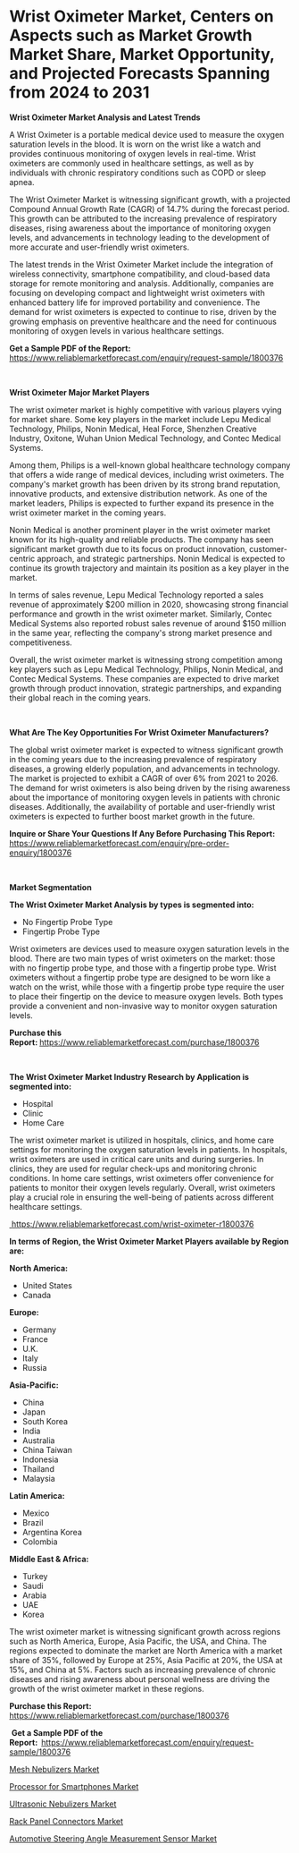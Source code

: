 <p><h1>Wrist Oximeter Market, Centers on Aspects such as Market Growth Market Share, Market Opportunity, and Projected Forecasts Spanning from 2024 to 2031</h1></p><p><strong>Wrist Oximeter Market Analysis and Latest Trends</strong></p>
<p><p>A Wrist Oximeter is a portable medical device used to measure the oxygen saturation levels in the blood. It is worn on the wrist like a watch and provides continuous monitoring of oxygen levels in real-time. Wrist oximeters are commonly used in healthcare settings, as well as by individuals with chronic respiratory conditions such as COPD or sleep apnea.</p><p>The Wrist Oximeter Market is witnessing significant growth, with a projected Compound Annual Growth Rate (CAGR) of 14.7% during the forecast period. This growth can be attributed to the increasing prevalence of respiratory diseases, rising awareness about the importance of monitoring oxygen levels, and advancements in technology leading to the development of more accurate and user-friendly wrist oximeters.</p><p>The latest trends in the Wrist Oximeter Market include the integration of wireless connectivity, smartphone compatibility, and cloud-based data storage for remote monitoring and analysis. Additionally, companies are focusing on developing compact and lightweight wrist oximeters with enhanced battery life for improved portability and convenience. The demand for wrist oximeters is expected to continue to rise, driven by the growing emphasis on preventive healthcare and the need for continuous monitoring of oxygen levels in various healthcare settings.</p></p>
<p><strong>Get a Sample PDF of the Report:&nbsp;</strong> <a href="https://www.reliablemarketforecast.com/enquiry/request-sample/1800376">https://www.reliablemarketforecast.com/enquiry/request-sample/1800376</a></p>
<p>&nbsp;</p>
<p><strong>Wrist Oximeter Major Market Players</strong></p>
<p><p>The wrist oximeter market is highly competitive with various players vying for market share. Some key players in the market include Lepu Medical Technology, Philips, Nonin Medical, Heal Force, Shenzhen Creative Industry, Oxitone, Wuhan Union Medical Technology, and Contec Medical Systems.</p><p>Among them, Philips is a well-known global healthcare technology company that offers a wide range of medical devices, including wrist oximeters. The company's market growth has been driven by its strong brand reputation, innovative products, and extensive distribution network. As one of the market leaders, Philips is expected to further expand its presence in the wrist oximeter market in the coming years.</p><p>Nonin Medical is another prominent player in the wrist oximeter market known for its high-quality and reliable products. The company has seen significant market growth due to its focus on product innovation, customer-centric approach, and strategic partnerships. Nonin Medical is expected to continue its growth trajectory and maintain its position as a key player in the market.</p><p>In terms of sales revenue, Lepu Medical Technology reported a sales revenue of approximately $200 million in 2020, showcasing strong financial performance and growth in the wrist oximeter market. Similarly, Contec Medical Systems also reported robust sales revenue of around $150 million in the same year, reflecting the company's strong market presence and competitiveness.</p><p>Overall, the wrist oximeter market is witnessing strong competition among key players such as Lepu Medical Technology, Philips, Nonin Medical, and Contec Medical Systems. These companies are expected to drive market growth through product innovation, strategic partnerships, and expanding their global reach in the coming years.</p></p>
<p>&nbsp;</p>
<p><strong>What Are The Key Opportunities For Wrist Oximeter Manufacturers?</strong></p>
<p><p>The global wrist oximeter market is expected to witness significant growth in the coming years due to the increasing prevalence of respiratory diseases, a growing elderly population, and advancements in technology. The market is projected to exhibit a CAGR of over 6% from 2021 to 2026. The demand for wrist oximeters is also being driven by the rising awareness about the importance of monitoring oxygen levels in patients with chronic diseases. Additionally, the availability of portable and user-friendly wrist oximeters is expected to further boost market growth in the future.</p></p>
<p><strong>Inquire or Share Your Questions If Any Before Purchasing This Report:</strong> <a href="https://www.reliablemarketforecast.com/enquiry/pre-order-enquiry/1800376">https://www.reliablemarketforecast.com/enquiry/pre-order-enquiry/1800376</a></p>
<p>&nbsp;</p>
<p><strong>Market Segmentation</strong></p>
<p><strong>The Wrist Oximeter Market Analysis by types is segmented into:</strong></p>
<p><ul><li>No Fingertip Probe Type</li><li>Fingertip Probe Type</li></ul></p>
<p><p>Wrist oximeters are devices used to measure oxygen saturation levels in the blood. There are two main types of wrist oximeters on the market: those with no fingertip probe type, and those with a fingertip probe type. Wrist oximeters without a fingertip probe type are designed to be worn like a watch on the wrist, while those with a fingertip probe type require the user to place their fingertip on the device to measure oxygen levels. Both types provide a convenient and non-invasive way to monitor oxygen saturation levels.</p></p>
<p><strong>Purchase this Report:&nbsp;</strong><a href="https://www.reliablemarketforecast.com/purchase/1800376">https://www.reliablemarketforecast.com/purchase/1800376</a></p>
<p>&nbsp;</p>
<p><strong>The Wrist Oximeter Market Industry Research by Application is segmented into:</strong></p>
<p><ul><li>Hospital</li><li>Clinic</li><li>Home Care</li></ul></p>
<p><p>The wrist oximeter market is utilized in hospitals, clinics, and home care settings for monitoring the oxygen saturation levels in patients. In hospitals, wrist oximeters are used in critical care units and during surgeries. In clinics, they are used for regular check-ups and monitoring chronic conditions. In home care settings, wrist oximeters offer convenience for patients to monitor their oxygen levels regularly. Overall, wrist oximeters play a crucial role in ensuring the well-being of patients across different healthcare settings.</p></p>
<p><a href="https://www.reliablemarketforecast.com/wrist-oximeter-r1800376">&nbsp;https://www.reliablemarketforecast.com/wrist-oximeter-r1800376</a></p>
<p><strong>In terms of Region, the Wrist Oximeter Market Players available by Region are:</strong></p>
<p>
    <p> <strong> North America: </strong>
        <ul>
            <li>United States</li>
            <li>Canada</li>
        </ul>
        </p> 
    <p> <strong> Europe: </strong>
        <ul>
            <li>Germany</li>
            <li>France</li>
            <li>U.K.</li>
            <li>Italy</li>
            <li>Russia</li>
        </ul>
        </p> 
    <p> <strong> Asia-Pacific: </strong>
        <ul>
            <li>China</li>
            <li>Japan</li>
            <li>South Korea</li>
            <li>India</li>
            <li>Australia</li>
            <li>China Taiwan</li>
            <li>Indonesia</li>
            <li>Thailand</li>
            <li>Malaysia</li>
        </ul>
        </p> 
    <p> <strong> Latin America: </strong>
        <ul>
            <li>Mexico</li>
            <li>Brazil</li>
            <li>Argentina Korea</li>
            <li>Colombia</li>
        </ul>
        </p> 
    <p> <strong> Middle East & Africa: </strong>
        <ul>
            <li>Turkey</li>
            <li>Saudi</li>
            <li>Arabia</li>
            <li>UAE</li>
            <li>Korea</li>
        </ul>
    </p>
    </p>
<p><p>The wrist oximeter market is witnessing significant growth across regions such as North America, Europe, Asia Pacific, the USA, and China. The regions expected to dominate the market are North America with a market share of 35%, followed by Europe at 25%, Asia Pacific at 20%, the USA at 15%, and China at 5%. Factors such as increasing prevalence of chronic diseases and rising awareness about personal wellness are driving the growth of the wrist oximeter market in these regions.</p></p>
<p><strong>Purchase this Report: </strong><a href="https://www.reliablemarketforecast.com/purchase/1800376">https://www.reliablemarketforecast.com/purchase/1800376</a></p>
<p>&nbsp;<strong>Get a Sample PDF of the Report:&nbsp;&nbsp;</strong><a href="https://www.reliablemarketforecast.com/enquiry/request-sample/1800376">https://www.reliablemarketforecast.com/enquiry/request-sample/1800376</a></p>
<p><strong></strong></p>
<p><p><a href="https://github.com/julian6Skinner/Market-Research-Report-List-1/blob/main/mesh-nebulizers-market.md">Mesh Nebulizers Market</a></p><p><a href="https://medium.com/@clairhane_9803/global-processor-for-smartphones-market-opportunities-and-forecast-for-period-from-2024-to-2031-84713530be92">Processor for Smartphones Market</a></p><p><a href="https://github.com/mandarincruisesvn/Market-Research-Report-List-1/blob/main/ultrasonic-nebulizers-market.md">Ultrasonic Nebulizers Market</a></p><p><a href="https://medium.com/@jeniw10236654655/rack-panel-connectors-market-a-global-and-regional-analysis-focus-on-end-user-product-and-46e2a9f56a17">Rack Panel Connectors Market</a></p><p><a href="https://medium.com/@samirmayert184/global-automotive-steering-angle-measurement-sensor-market-size-is-expected-to-experience-a-cagr-of-6118d0045d05">Automotive Steering Angle Measurement Sensor Market</a></p></p>